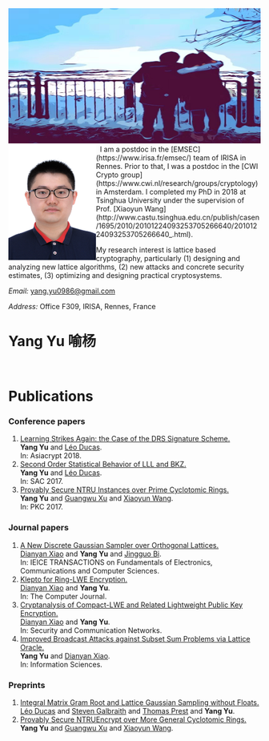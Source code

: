 
<html>  
<head>   
<img src="bg.jpg" height="270" width="100%"/>  
</head>  
</html> 

<img align="left" src="head.jpg" width="175" height="230" alt="我的头像"> 
&nbsp;
I am a postdoc in the [EMSEC](https://www.irisa.fr/emsec/) team of IRISA in Rennes. Prior to that, I was a postdoc in the [CWI Crypto group](https://www.cwi.nl/research/groups/cryptology) in Amsterdam. I completed my PhD in 2018 at Tsinghua University under the supervision of Prof. [Xiaoyun Wang](http://www.castu.tsinghua.edu.cn/publish/casen/1695/2010/20101224093253705266640/20101224093253705266640_.html).   

My research interest is lattice based cryptography, particularly (1) designing and analyzing new lattice algorithms, (2) new attacks and concrete security estimates, (3) optimizing and designing practical cryptosystems.

_Email:_ yang.yu0986@gmail.com

_Address:_ Office F309, IRISA, Rennes, France    


# Yang Yu 喻杨
&nbsp;
#       Publications

### Conference papers
1. [Learning Strikes Again: the Case of the DRS Signature Scheme.](https://eprint.iacr.org/2018/294)    
   **Yang Yu** and [Léo Ducas](https://homepages.cwi.nl/~ducas/).        
   In: Asiacrypt 2018.
2. [Second Order Statistical Behavior of LLL and BKZ.](https://eprint.iacr.org/2017/730)    
   **Yang Yu** and [Léo Ducas](https://homepages.cwi.nl/~ducas/).       
   In: SAC 2017.
3. [Provably Secure NTRU Instances over Prime Cyclotomic Rings.](https://link.springer.com/chapter/10.1007/978-3-662-54365-8_17)    
   **Yang Yu** and [Guangwu Xu](http://people.uwm.edu/gxu4uwm/) and [Xiaoyun Wang](http://www.castu.tsinghua.edu.cn/publish/casen/1695/2010/20101224093253705266640/20101224093253705266640_.html).        
   In: PKC 2017.

### Journal papers
1. [A New Discrete Gaussian Sampler over Orthogonal Lattices.](https://search.ieice.org/bin/summary.php?id=e101-a_11_1880)    
   [Dianyan Xiao](https://xiaodianyan.github.io/) and **Yang Yu** and [Jingguo Bi](http://www.castu.tsinghua.edu.cn/publish/cas/1696/2015/20150616142420143920698/20150616142420143920698_.html).     
   In: IEICE TRANSACTIONS on Fundamentals of Electronics, Communications and Computer Sciences.
2. [Klepto for Ring-LWE Encryption.](https://academic.oup.com/comjnl/article-abstract/61/8/1228/5035449)  
   [Dianyan Xiao](https://xiaodianyan.github.io/) and **Yang Yu**.    
   In: The Computer Journal.
3. [Cryptanalysis of Compact-LWE and Related Lightweight Public Key Encryption.](https://www.hindawi.com/journals/scn/2018/4957045/)    
   [Dianyan Xiao](https://xiaodianyan.github.io/) and **Yang Yu**.    
   In: Security and Communication Networks.
4. [Improved Broadcast Attacks against Subset Sum Problems via Lattice Oracle.](https://www.sciencedirect.com/science/article/pii/S0020025518302780)    
   **Yang Yu** and [Dianyan Xiao](https://xiaodianyan.github.io/).    
   In: Information Sciences.

### Preprints
1. [Integral Matrix Gram Root and Lattice Gaussian Sampling without Floats.](https://eprint.iacr.org/2019/320)    
   [Léo Ducas](https://homepages.cwi.nl/~ducas/) and [Steven Galbraith](https://www.math.auckland.ac.nz/~sgal018/) and [Thomas Prest](https://tprest.github.io/) and **Yang Yu**.
2. [Provably Secure NTRUEncrypt over More General Cyclotomic Rings.](https://eprint.iacr.org/2017/304)    
   **Yang Yu** and [Guangwu Xu](http://people.uwm.edu/gxu4uwm/) and [Xiaoyun Wang](http://www.castu.tsinghua.edu.cn/publish/casen/1695/2010/20101224093253705266640/20101224093253705266640_.html).    


